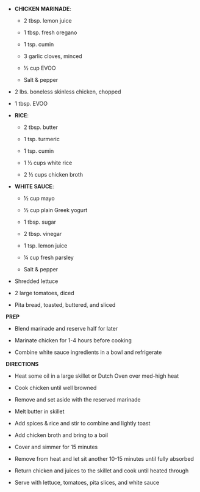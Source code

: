 -   **CHICKEN MARINADE**:

    -   2 tbsp. lemon juice

    -   1 tbsp. fresh oregano

    -   1 tsp. cumin

    -   3 garlic cloves, minced

    -   ½ cup EVOO

    -   Salt & pepper

-   2 lbs. boneless skinless chicken, chopped

-   1 tbsp. EVOO

-   **RICE**:

    -   2 tbsp. butter

    -   1 tsp. turmeric

    -   1 tsp. cumin

    -   1 ½ cups white rice

    -   2 ½ cups chicken broth

-   **WHITE SAUCE**:

    -   ½ cup mayo

    -   ½ cup plain Greek yogurt

    -   1 tbsp. sugar

    -   2 tbsp. vinegar

    -   1 tsp. lemon juice

    -   ¼ cup fresh parsley

    -   Salt & pepper

-   Shredded lettuce

-   2 large tomatoes, diced

-   Pita bread, toasted, buttered, and sliced

**PREP**

-   Blend marinade and reserve half for later

-   Marinate chicken for 1-4 hours before cooking

-   Combine white sauce ingredients in a bowl and refrigerate

**DIRECTIONS**

-   Heat some oil in a large skillet or Dutch Oven over med-high heat

-   Cook chicken until well browned

-   Remove and set aside with the reserved marinade

-   Melt butter in skillet

-   Add spices & rice and stir to combine and lightly toast

-   Add chicken broth and bring to a boil

-   Cover and simmer for 15 minutes

-   Remove from heat and let sit another 10-15 minutes until fully
    absorbed

-   Return chicken and juices to the skillet and cook until heated
    through

-   Serve with lettuce, tomatoes, pita slices, and white sauce
